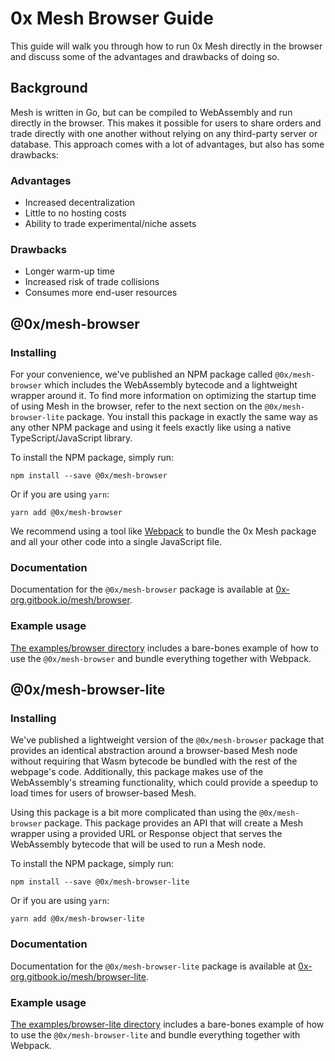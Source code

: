 # 0x Mesh Browser Guide

This guide will walk you through how to run 0x Mesh directly in the browser and
discuss some of the advantages and drawbacks of doing so.

## Background

Mesh is written in Go, but can be compiled to WebAssembly and run directly in
the browser. This makes it possible for users to share orders and trade directly
with one another without relying on any third-party server or database. This
approach comes with a lot of advantages, but also has some drawbacks:

### Advantages

- Increased decentralization
- Little to no hosting costs
- Ability to trade experimental/niche assets

### Drawbacks

- Longer warm-up time
- Increased risk of trade collisions
- Consumes more end-user resources

## @0x/mesh-browser

### Installing

For your convenience, we've published an NPM package called `@0x/mesh-browser`
which includes the WebAssembly bytecode and a lightweight wrapper around it. To
find more information on optimizing the startup time of using Mesh in the browser,
refer to the next section on the `@0x/mesh-browser-lite` package. You install
this package in exactly the same way as any other NPM package and using it feels
exactly like using a native TypeScript/JavaScript library.

To install the NPM package, simply run:

```
npm install --save @0x/mesh-browser
```

Or if you are using `yarn`:

```
yarn add @0x/mesh-browser
```

We recommend using a tool like [Webpack](https://webpack.js.org/) to bundle the
0x Mesh package and all your other code into a single JavaScript file.

### Documentation

Documentation for the `@0x/mesh-browser` package is available at
[0x-org.gitbook.io/mesh/browser](https://0x-org.gitbook.io/mesh/browser).

### Example usage

[The examples/browser directory](../examples/browser) includes a bare-bones
example of how to use the `@0x/mesh-browser` and bundle everything together with
Webpack.

## @0x/mesh-browser-lite

### Installing

We've published a lightweight version of the `@0x/mesh-browser` package that provides
an identical abstraction around a browser-based Mesh node without requiring that
Wasm bytecode be bundled with the rest of the webpage's code. Additionally, this
package makes use of the WebAssembly's streaming functionality, which could provide
a speedup to load times for users of browser-based Mesh.

Using this package is a bit more complicated than using the `@0x/mesh-browser` package.
This package provides an API that will create a Mesh wrapper using a provided URL
or Response object that serves the WebAssembly bytecode that will be used to run a
Mesh node.

To install the NPM package, simply run:

```
npm install --save @0x/mesh-browser-lite
```

Or if you are using `yarn`:

```
yarn add @0x/mesh-browser-lite
```

### Documentation

Documentation for the `@0x/mesh-browser-lite` package is available at
[0x-org.gitbook.io/mesh/browser-lite](https://0x-org.gitbook.io/mesh/browser-lite).

### Example usage

[The examples/browser-lite directory](../examples/browser-lite) includes a bare-bones
example of how to use the `@0x/mesh-browser-lite` and bundle everything together with
Webpack.
